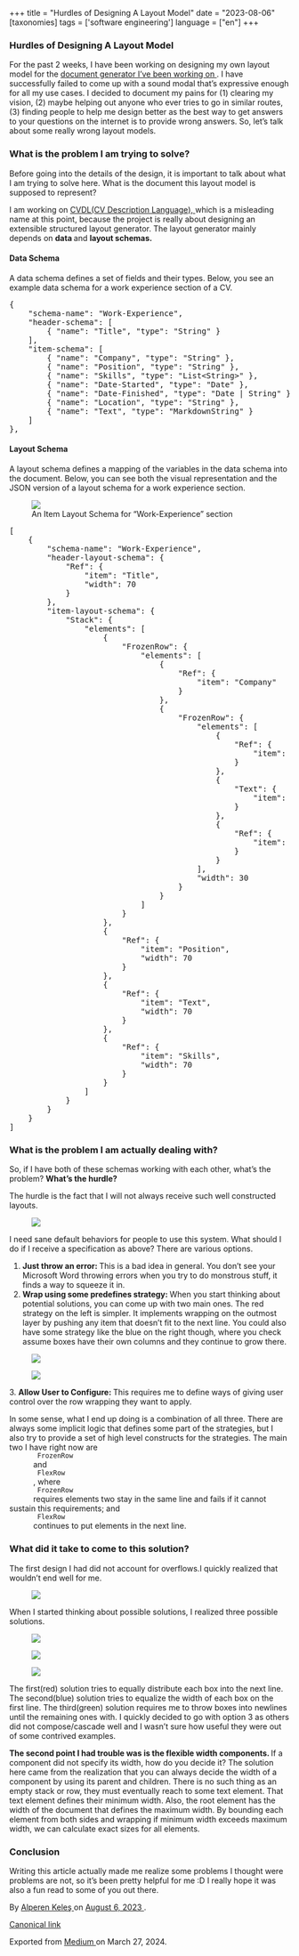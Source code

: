 +++
title = "Hurdles of Designing A Layout Model"
date = "2023-08-06"
[taxonomies]
tags = ['software engineering']
language = ["en"]
+++

<article class="h-entry">
 <section class="e-content" data-field="body">
  <section class="section section--body section--first section--last" name="c6fa">
   <div class="section-content">
    <div class="section-inner sectionLayout--insetColumn">
     <h3 class="graf graf--h3 graf--leading graf--title" id="31c6" name="31c6">
      Hurdles of Designing A
                            Layout Model
     </h3>
     <p class="graf graf--p graf-after--h3" id="9e49" name="9e49">
      For the past 2 weeks, I have been
                            working on designing my own layout model for the
      <a class="markup--anchor markup--p-anchor" data-href="http://github.com/alpaylan/cvdl" href="http://github.com/alpaylan/cvdl" rel="noopener" target="_blank">
       document generator I’ve been working on
      </a>
      . I have
                            successfully failed to come up with a sound modal that’s expressive enough for all my use
                            cases. I decided to document my pains for (1) clearing my vision, (2) maybe helping out
                            anyone who ever tries to go in similar routes, (3) finding people to help me design better
                            as the best way to get answers to your questions on the internet is to provide wrong
                            answers. So, let’s talk about some really wrong layout models.
     </p>
     <h3 class="graf graf--h3 graf-after--p" id="7e9c" name="7e9c">
      What is the problem I am trying
                            to solve?
     </h3>
     <p class="graf graf--p graf-after--h3" id="ef1c" name="ef1c">
      Before going into the details of
                            the design, it is important to talk about what I am trying to solve here. What is the
                            document this layout model is supposed to represent?
     </p>
     <p class="graf graf--p graf-after--p" id="1d76" name="1d76">
      I am working on
      <a class="markup--anchor markup--p-anchor" data-href="http://github.com/alpaylan/cvdl" href="http://github.com/alpaylan/cvdl" rel="noopener" target="_blank">
       CVDL(CV
                                Description Language),
      </a>
      which is a misleading name at this point, because the project
                            is really about designing an extensible structured layout generator. The layout generator
                            mainly depends on
      <strong class="markup--strong markup--p-strong">
       data
      </strong>
      and
      <strong class="markup--strong markup--p-strong">
       layout schemas.
      </strong>
     </p>
     <h4 class="graf graf--h4 graf-after--p" id="9d88" name="9d88">
      Data Schema
     </h4>
     <p class="graf graf--p graf-after--h4" id="30b3" name="30b3">
      A data schema defines a set of
                            fields and their types. Below, you see an example data schema for a work experience section
                            of a CV.
     </p>
     <pre class="graf graf--pre graf-after--p graf--preV2" data-code-block-lang="json" data-code-block-mode="1" id="375e" name="375e" spellcheck="false"><span class="pre--content"><span class="hljs-punctuation">{</span><br/>    <span class="hljs-attr">"schema-name"</span><span class="hljs-punctuation">:</span> <span class="hljs-string">"Work-Experience"</span><span class="hljs-punctuation">,</span><br/>    <span class="hljs-attr">"header-schema"</span><span class="hljs-punctuation">:</span> <span class="hljs-punctuation">[</span><br/>        <span class="hljs-punctuation">{</span> <span class="hljs-attr">"name"</span><span class="hljs-punctuation">:</span> <span class="hljs-string">"Title"</span><span class="hljs-punctuation">,</span> <span class="hljs-attr">"type"</span><span class="hljs-punctuation">:</span> <span class="hljs-string">"String"</span> <span class="hljs-punctuation">}</span><br/>    <span class="hljs-punctuation">]</span><span class="hljs-punctuation">,</span><br/>    <span class="hljs-attr">"item-schema"</span><span class="hljs-punctuation">:</span> <span class="hljs-punctuation">[</span><br/>        <span class="hljs-punctuation">{</span> <span class="hljs-attr">"name"</span><span class="hljs-punctuation">:</span> <span class="hljs-string">"Company"</span><span class="hljs-punctuation">,</span> <span class="hljs-attr">"type"</span><span class="hljs-punctuation">:</span> <span class="hljs-string">"String"</span> <span class="hljs-punctuation">}</span><span class="hljs-punctuation">,</span><br/>        <span class="hljs-punctuation">{</span> <span class="hljs-attr">"name"</span><span class="hljs-punctuation">:</span> <span class="hljs-string">"Position"</span><span class="hljs-punctuation">,</span> <span class="hljs-attr">"type"</span><span class="hljs-punctuation">:</span> <span class="hljs-string">"String"</span> <span class="hljs-punctuation">}</span><span class="hljs-punctuation">,</span><br/>        <span class="hljs-punctuation">{</span> <span class="hljs-attr">"name"</span><span class="hljs-punctuation">:</span> <span class="hljs-string">"Skills"</span><span class="hljs-punctuation">,</span> <span class="hljs-attr">"type"</span><span class="hljs-punctuation">:</span> <span class="hljs-string">"List&lt;String&gt;"</span> <span class="hljs-punctuation">}</span><span class="hljs-punctuation">,</span><br/>        <span class="hljs-punctuation">{</span> <span class="hljs-attr">"name"</span><span class="hljs-punctuation">:</span> <span class="hljs-string">"Date-Started"</span><span class="hljs-punctuation">,</span> <span class="hljs-attr">"type"</span><span class="hljs-punctuation">:</span> <span class="hljs-string">"Date"</span> <span class="hljs-punctuation">}</span><span class="hljs-punctuation">,</span><br/>        <span class="hljs-punctuation">{</span> <span class="hljs-attr">"name"</span><span class="hljs-punctuation">:</span> <span class="hljs-string">"Date-Finished"</span><span class="hljs-punctuation">,</span> <span class="hljs-attr">"type"</span><span class="hljs-punctuation">:</span> <span class="hljs-string">"Date | String"</span> <span class="hljs-punctuation">}</span><span class="hljs-punctuation">,</span><br/>        <span class="hljs-punctuation">{</span> <span class="hljs-attr">"name"</span><span class="hljs-punctuation">:</span> <span class="hljs-string">"Location"</span><span class="hljs-punctuation">,</span> <span class="hljs-attr">"type"</span><span class="hljs-punctuation">:</span> <span class="hljs-string">"String"</span> <span class="hljs-punctuation">}</span><span class="hljs-punctuation">,</span><br/>        <span class="hljs-punctuation">{</span> <span class="hljs-attr">"name"</span><span class="hljs-punctuation">:</span> <span class="hljs-string">"Text"</span><span class="hljs-punctuation">,</span> <span class="hljs-attr">"type"</span><span class="hljs-punctuation">:</span> <span class="hljs-string">"MarkdownString"</span> <span class="hljs-punctuation">}</span><br/>    <span class="hljs-punctuation">]</span><br/><span class="hljs-punctuation">}</span><span class="hljs-punctuation">,</span></span></pre>
     <h4 class="graf graf--h4 graf-after--pre" id="e683" name="e683">
      Layout Schema
     </h4>
     <p class="graf graf--p graf-after--h4" id="02c7" name="02c7">
      A layout schema defines a mapping
                            of the variables in the data schema into the document. Below, you can see both the visual
                            representation and the JSON version of a layout schema for a work experience section.
     </p>
     <figure class="graf graf--figure graf-after--p" id="e19a" name="e19a">
      <img class="graf-image" data-height="1553" data-image-id="1*aF9dyyAmuLv95QmDj5uhzQ.png" data-is-featured="true" data-width="1985" src="https://cdn-images-1.medium.com/max/800/1*aF9dyyAmuLv95QmDj5uhzQ.png"/>
      <figcaption class="imageCaption">
       An Item Layout Schema for “Work-Experience” section
      </figcaption>
     </figure>
     <pre class="graf graf--pre graf-after--figure graf--preV2" data-code-block-lang="json" data-code-block-mode="1" id="2d80" name="2d80" spellcheck="false"><span class="pre--content"><span class="hljs-punctuation">[</span><br/>    <span class="hljs-punctuation">{</span><br/>        <span class="hljs-attr">"schema-name"</span><span class="hljs-punctuation">:</span> <span class="hljs-string">"Work-Experience"</span><span class="hljs-punctuation">,</span><br/>        <span class="hljs-attr">"header-layout-schema"</span><span class="hljs-punctuation">:</span> <span class="hljs-punctuation">{</span><br/>            <span class="hljs-attr">"Ref"</span><span class="hljs-punctuation">:</span> <span class="hljs-punctuation">{</span><br/>                <span class="hljs-attr">"item"</span><span class="hljs-punctuation">:</span> <span class="hljs-string">"Title"</span><span class="hljs-punctuation">,</span><br/>                <span class="hljs-attr">"width"</span><span class="hljs-punctuation">:</span> <span class="hljs-number">70</span><br/>            <span class="hljs-punctuation">}</span><br/>        <span class="hljs-punctuation">}</span><span class="hljs-punctuation">,</span><br/>        <span class="hljs-attr">"item-layout-schema"</span><span class="hljs-punctuation">:</span> <span class="hljs-punctuation">{</span><br/>            <span class="hljs-attr">"Stack"</span><span class="hljs-punctuation">:</span> <span class="hljs-punctuation">{</span><br/>                <span class="hljs-attr">"elements"</span><span class="hljs-punctuation">:</span> <span class="hljs-punctuation">[</span><br/>                    <span class="hljs-punctuation">{</span><br/>                        <span class="hljs-attr">"FrozenRow"</span><span class="hljs-punctuation">:</span> <span class="hljs-punctuation">{</span><br/>                            <span class="hljs-attr">"elements"</span><span class="hljs-punctuation">:</span> <span class="hljs-punctuation">[</span><br/>                                <span class="hljs-punctuation">{</span><br/>                                    <span class="hljs-attr">"Ref"</span><span class="hljs-punctuation">:</span> <span class="hljs-punctuation">{</span><br/>                                        <span class="hljs-attr">"item"</span><span class="hljs-punctuation">:</span> <span class="hljs-string">"Company"</span><br/>                                    <span class="hljs-punctuation">}</span><br/>                                <span class="hljs-punctuation">}</span><span class="hljs-punctuation">,</span><br/>                                <span class="hljs-punctuation">{</span><br/>                                    <span class="hljs-attr">"FrozenRow"</span><span class="hljs-punctuation">:</span> <span class="hljs-punctuation">{</span><br/>                                        <span class="hljs-attr">"elements"</span><span class="hljs-punctuation">:</span> <span class="hljs-punctuation">[</span><br/>                                            <span class="hljs-punctuation">{</span><br/>                                                <span class="hljs-attr">"Ref"</span><span class="hljs-punctuation">:</span> <span class="hljs-punctuation">{</span><br/>                                                    <span class="hljs-attr">"item"</span><span class="hljs-punctuation">:</span> <span class="hljs-string">"Date-Started"</span><br/>                                                <span class="hljs-punctuation">}</span><br/>                                            <span class="hljs-punctuation">}</span><span class="hljs-punctuation">,</span><br/>                                            <span class="hljs-punctuation">{</span><br/>                                                <span class="hljs-attr">"Text"</span><span class="hljs-punctuation">:</span> <span class="hljs-punctuation">{</span><br/>                                                    <span class="hljs-attr">"item"</span><span class="hljs-punctuation">:</span> <span class="hljs-string">"-"</span><br/>                                                <span class="hljs-punctuation">}</span><br/>                                            <span class="hljs-punctuation">}</span><span class="hljs-punctuation">,</span><br/>                                            <span class="hljs-punctuation">{</span><br/>                                                <span class="hljs-attr">"Ref"</span><span class="hljs-punctuation">:</span> <span class="hljs-punctuation">{</span><br/>                                                    <span class="hljs-attr">"item"</span><span class="hljs-punctuation">:</span> <span class="hljs-string">"Date-Finished"</span><br/>                                                <span class="hljs-punctuation">}</span><br/>                                            <span class="hljs-punctuation">}</span><br/>                                        <span class="hljs-punctuation">]</span><span class="hljs-punctuation">,</span><br/>                                        <span class="hljs-attr">"width"</span><span class="hljs-punctuation">:</span> <span class="hljs-number">30</span><br/>                                    <span class="hljs-punctuation">}</span><br/>                                <span class="hljs-punctuation">}</span><br/>                            <span class="hljs-punctuation">]</span><br/>                        <span class="hljs-punctuation">}</span><br/>                    <span class="hljs-punctuation">}</span><span class="hljs-punctuation">,</span><br/>                    <span class="hljs-punctuation">{</span><br/>                        <span class="hljs-attr">"Ref"</span><span class="hljs-punctuation">:</span> <span class="hljs-punctuation">{</span><br/>                            <span class="hljs-attr">"item"</span><span class="hljs-punctuation">:</span> <span class="hljs-string">"Position"</span><span class="hljs-punctuation">,</span><br/>                            <span class="hljs-attr">"width"</span><span class="hljs-punctuation">:</span> <span class="hljs-number">70</span><br/>                        <span class="hljs-punctuation">}</span><br/>                    <span class="hljs-punctuation">}</span><span class="hljs-punctuation">,</span><br/>                    <span class="hljs-punctuation">{</span><br/>                        <span class="hljs-attr">"Ref"</span><span class="hljs-punctuation">:</span> <span class="hljs-punctuation">{</span><br/>                            <span class="hljs-attr">"item"</span><span class="hljs-punctuation">:</span> <span class="hljs-string">"Text"</span><span class="hljs-punctuation">,</span><br/>                            <span class="hljs-attr">"width"</span><span class="hljs-punctuation">:</span> <span class="hljs-number">70</span><br/>                        <span class="hljs-punctuation">}</span><br/>                    <span class="hljs-punctuation">}</span><span class="hljs-punctuation">,</span><br/>                    <span class="hljs-punctuation">{</span><br/>                        <span class="hljs-attr">"Ref"</span><span class="hljs-punctuation">:</span> <span class="hljs-punctuation">{</span><br/>                            <span class="hljs-attr">"item"</span><span class="hljs-punctuation">:</span> <span class="hljs-string">"Skills"</span><span class="hljs-punctuation">,</span><br/>                            <span class="hljs-attr">"width"</span><span class="hljs-punctuation">:</span> <span class="hljs-number">70</span><br/>                        <span class="hljs-punctuation">}</span><br/>                    <span class="hljs-punctuation">}</span><br/>                <span class="hljs-punctuation">]</span><br/>            <span class="hljs-punctuation">}</span><br/>        <span class="hljs-punctuation">}</span><br/>    <span class="hljs-punctuation">}</span><br/><span class="hljs-punctuation">]</span></span></pre>
     <h3 class="graf graf--h3 graf-after--pre" id="7f10" name="7f10">
      What is the problem I am
                            actually dealing with?
     </h3>
     <p class="graf graf--p graf-after--h3" id="2326" name="2326">
      So, if I have both of these schemas
                            working with each other, what’s the problem?
      <strong class="markup--strong markup--p-strong">
       What’s the hurdle?
      </strong>
     </p>
     <p class="graf graf--p graf-after--p" id="1219" name="1219">
      The hurdle is the fact that I will
                            not always receive such well constructed layouts.
     </p>
     <figure class="graf graf--figure graf-after--p" id="801c" name="801c">
      <img class="graf-image" data-height="1756" data-image-id="1*QEESd-Rn1TdpacbuAKn1hg.png" data-width="2609" src="https://cdn-images-1.medium.com/max/800/1*QEESd-Rn1TdpacbuAKn1hg.png"/>
     </figure>
     <p class="graf graf--p graf-after--figure" id="f8ef" name="f8ef">
      I need sane default behaviors
                            for people to use this system. What should I do if I receive a specification as above? There
                            are various options.
     </p>
     <ol class="postList">
      <li class="graf graf--li graf-after--p" id="e24e" name="e24e">
       <strong class="markup--strong markup--li-strong">
        Just throw an error:
       </strong>
       This is a bad
                                idea in general. You don’t see your Microsoft Word throwing errors when you try to do
                                monstrous stuff, it finds a way to squeeze it in.
      </li>
      <li class="graf graf--li graf-after--li" id="a5ec" name="a5ec">
       <strong class="markup--strong markup--li-strong">
        Wrap using some predefines strategy:
       </strong>
       When you start thinking about potential solutions, you can come up with two
                                main ones. The red strategy on the left is simpler. It implements wrapping on the
                                outmost layer by pushing any item that doesn’t fit to the next line. You could also have
                                some strategy like the blue on the right though, where you check assume boxes have their
                                own columns and they continue to grow there.
      </li>
     </ol>
    </div>
    <div class="section-inner sectionLayout--outsetRow" data-paragraph-count="2">
     <figure class="graf graf--figure graf--layoutOutsetRow is-partialWidth graf-after--li" id="8377" name="8377" style="width: 45.506%;">
      <img class="graf-image" data-height="2251" data-image-id="1*rQZhkNueNAHQvejYKggS-g.png" data-width="2370" src="https://cdn-images-1.medium.com/max/600/1*rQZhkNueNAHQvejYKggS-g.png"/>
     </figure>
     <figure class="graf graf--figure graf--layoutOutsetRowContinue is-partialWidth graf-after--figure" id="c95b" name="c95b" style="width: 54.494%;">
      <img class="graf-image" data-height="1876" data-image-id="1*dimtF5xAeW0wQHSjdRjjGA.png" data-width="2365" src="https://cdn-images-1.medium.com/max/800/1*dimtF5xAeW0wQHSjdRjjGA.png"/>
     </figure>
    </div>
    <div class="section-inner sectionLayout--insetColumn">
     <p class="graf graf--p graf-after--figure" id="c147" name="c147">
      3.
      <strong class="markup--strong markup--p-strong">
       Allow User to Configure:
      </strong>
      This requires
                            me to define ways of giving user control over the row wrapping they want to apply.
     </p>
     <p class="graf graf--p graf-after--p" id="6041" name="6041">
      In some sense, what I end up doing
                            is a combination of all three. There are always some implicit logic that defines some part
                            of the strategies, but I also try to provide a set of high level constructs for the
                            strategies. The main two I have right now are
      <code class="markup--code markup--p-code">
       FrozenRow
      </code>
      and
      <code class="markup--code markup--p-code">
       FlexRow
      </code>
      , where
      <code class="markup--code markup--p-code">
       FrozenRow
      </code>
      requires elements two stay in the
                            same line and fails if it cannot sustain this requirements; and
      <code class="markup--code markup--p-code">
       FlexRow
      </code>
      continues to put elements in the next
                            line.
     </p>
     <h3 class="graf graf--h3 graf-after--p" id="bc67" name="bc67">
      What did it take to come to this
                            solution?
     </h3>
     <p class="graf graf--p graf-after--h3" id="3cc6" name="3cc6">
      The first design I had did not
                            account for overflows.I quickly realized that wouldn’t end well for me.
     </p>
     <figure class="graf graf--figure graf-after--p" id="4910" name="4910">
      <img class="graf-image" data-height="589" data-image-id="1*A_QYHcZ7rT26JTTo5MT6uw.png" data-width="831" src="https://cdn-images-1.medium.com/max/800/1*A_QYHcZ7rT26JTTo5MT6uw.png"/>
     </figure>
     <p class="graf graf--p graf-after--figure" id="4758" name="4758">
      When I started thinking about
                            possible solutions, I realized three possible solutions.
     </p>
    </div>
    <div class="section-inner sectionLayout--outsetRow" data-paragraph-count="3">
     <figure class="graf graf--figure graf--layoutOutsetRow is-partialWidth graf-after--p" id="ad7b" name="ad7b" style="width: 34.062%;">
      <img class="graf-image" data-height="524" data-image-id="1*EI-z696oUkc1Ra_y7oXGyw.png" data-width="678" src="https://cdn-images-1.medium.com/max/600/1*EI-z696oUkc1Ra_y7oXGyw.png"/>
     </figure>
     <figure class="graf graf--figure graf--layoutOutsetRowContinue is-partialWidth graf-after--figure" id="7920" name="7920" style="width: 34.062%;">
      <img class="graf-image" data-height="524" data-image-id="1*NnjH-2JRccejc3297shq3A.png" data-width="678" src="https://cdn-images-1.medium.com/max/600/1*NnjH-2JRccejc3297shq3A.png"/>
     </figure>
     <figure class="graf graf--figure graf--layoutOutsetRowContinue is-partialWidth graf-after--figure" id="be72" name="be72" style="width: 31.877%;">
      <img class="graf-image" data-height="521" data-image-id="1*3TernvI6LgJHSuHxpCNd4A.png" data-width="631" src="https://cdn-images-1.medium.com/max/400/1*3TernvI6LgJHSuHxpCNd4A.png"/>
     </figure>
    </div>
    <div class="section-inner sectionLayout--insetColumn">
     <p class="graf graf--p graf-after--figure" id="589a" name="589a">
      The first(red) solution tries
                            to equally distribute each box into the next line. The second(blue) solution tries to
                            equalize the width of each box on the first line. The third(green) solution requires me to
                            throw boxes into newlines until the remaining ones with. I quickly decided to go with option
                            3 as others did not compose/cascade well and I wasn’t sure how useful they were out of some
                            contrived examples.
     </p>
     <p class="graf graf--p graf-after--p" id="b5ab" name="b5ab">
      <strong class="markup--strong markup--p-strong">
       The second point I had trouble was is the
                                flexible width components.
      </strong>
      If a component did not specify its width, how do you
                            decide it? The solution here came from the realization that you can always decide the width
                            of a component by using its parent and children. There is no such thing as an empty stack or
                            row, they must eventually reach to some text element. That text element defines their
                            minimum width. Also, the root element has the width of the document that defines the maximum
                            width. By bounding each element from both sides and wrapping if minimum width exceeds
                            maximum width, we can calculate exact sizes for all elements.
     </p>
     <h3 class="graf graf--h3 graf-after--p" id="aac0" name="aac0">
      Conclusion
     </h3>
     <p class="graf graf--p graf-after--h3 graf--trailing" id="cdcc" name="cdcc">
      Writing this article
                            actually made me realize some problems I thought were problems are not, so it’s been pretty
                            helpful for me :D I really hope it was also a fun read to some of you out there.
     </p>
    </div>
   </div>
  </section>
 </section>
 <footer>
  <p>
   By
   <a class="p-author h-card" href="https://medium.com/@alpkeles99">
    Alperen Keleş
   </a>
   on
   <a href="https://medium.com/p/5973a2a7dc7a">
    <time class="dt-published" datetime="2023-08-06T04:07:27.006Z">
     August 6, 2023
    </time>
   </a>
   .
  </p>
  <p>
   <a class="p-canonical" href="https://medium.com/@alpkeles99/hurdles-of-designing-a-layout-model-5973a2a7dc7a">
    Canonical link
   </a>
  </p>
  <p>
   Exported from
   <a href="https://medium.com">
    Medium
   </a>
   on March 27, 2024.
  </p>
 </footer>
</article>
